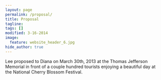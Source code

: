 ```yaml
---
layout: page
permalink: /proposal/
title: Proposal
tagline: 
tags: []
modified: 3-16-2014
image:
  feature: website_header_6.jpg
hide_author: true
---
```


Lee proposed to Diana on March 30th, 2013 at the Thomas Jefferson Memorial in front of a couple hundred tourists enjoying a beautiful day at the National Cherry Blossom Festival.


 
